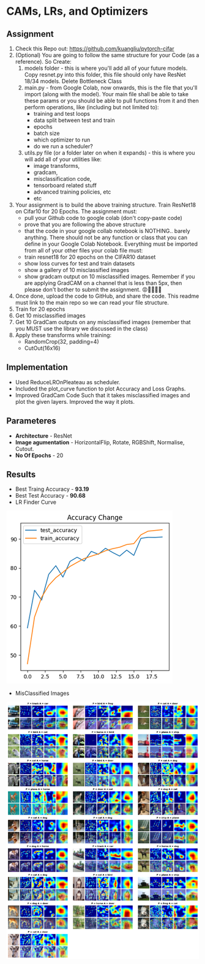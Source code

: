 # CAMs, LRs, and Optimizers


## Assignment
1. Check this Repo out: https://github.com/kuangliu/pytorch-cifar
2. (Optional) You are going to follow the same structure for your Code (as a reference). So Create:
	1. models folder - this is where you'll add all of your future models. Copy resnet.py into this folder, this file should only have ResNet 18/34 models. Delete Bottleneck Class
    2. main.py - from Google Colab, now onwards, this is the file that you'll import (along with the model). Your main file shall be able to take these params or you should be able to pull functions from it and then perform operations, like (including but not limited to):
		* training and test loops
		* data split between test and train
		* epochs
		* batch size
		* which optimizer to run
		* do we run a scheduler?
    3. utils.py file (or a folder later on when it expands) - this is where you will add all of your utilities like:
    	* image transforms,
		* gradcam,
		* misclassification code,
		* tensorboard related stuff
		* advanced training policies, etc
		* etc
3. Your assignment is to build the above training structure. Train ResNet18 on Cifar10 for 20 Epochs. The assignment must:
	* pull your Github code to google colab (don't copy-paste code)
	* prove that you are following the above structure
	* that the code in your google collab notebook is NOTHING.. barely anything. There should not be any function or class that you can define in your Google Colab Notebook. Everything must be imported from all of your other files
	your colab file must:
	* train resnet18 for 20 epochs on the CIFAR10 dataset
	* show loss curves for test and train datasets
	* show a gallery of 10 misclassified images
	* show gradcam output on 10 misclassified images. Remember if you are applying GradCAM on a channel that is less than 5px, then please don't bother to submit the assignment. 😡🤬🤬🤬🤬
4. Once done, upload the code to GitHub, and share the code. This readme must link to the main repo so we can read your file structure. 
5. Train for 20 epochs
6. Get 10 misclassified images
7. Get 10 GradCam outputs on any misclassified images (remember that you MUST use the library we discussed in the class)
8. Apply these transforms while training:
	* RandomCrop(32, padding=4)
	* CutOut(16x16)

## Implementation 


* Used ReduceLROnPleateau as scheduler.
* Included the plot_curve function to plot Accuracy and Loss Graphs.
* Improved GradCam Code Such that it takes misclassified images and plot the given layers. Improved the way it plots.

## Parameteres
* **Architecture** - ResNet
* **Image agumentation** - HorizontalFlip, Rotate, RGBShift, Normalise, Cutout.
* **No Of Epochs** - 20

## Results
* Best Traing Accuracy - **93.19**
* Best Test Accuracy - **90.68**
* LR Finder Curve


 ![Accuracy Change Graph](assets/accuracy_change.png "Accuracy Change Graph")

* MisClassified Images

![Misclassified with GradCAm](assets/missclassified_image.png "Misclassifed images with GradCam")

